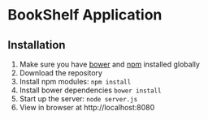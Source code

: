# BookShelf Application

## Installation
1. Make sure you have [bower](http://bower.io/) and  [npm](https://www.npmjs.org/) installed globally
2. Download the repository
3. Install npm modules: `npm install`
4. Install bower dependencies `bower install`
5. Start up the server: `node server.js`
6. View in browser at http://localhost:8080
